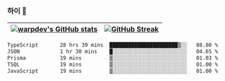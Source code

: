 
### 하이 👋
[![warpdev's GitHub stats](https://github-readme-stats.vercel.app/api?username=warpdev&show_icons=true&theme=vue-dark)](#) |[![GitHub Streak](https://github-readme-streak-stats.herokuapp.com/?user=warpdev&theme=dark)](#)
--- | --- |
<!--START_SECTION:waka-->

```txt
TypeScript       28 hrs 39 mins  ██████████████████████▒░░   88.80 %
JSON             1 hr 30 mins    █░░░░░░░░░░░░░░░░░░░░░░░░   04.65 %
Prisma           19 mins         ▒░░░░░░░░░░░░░░░░░░░░░░░░   01.03 %
TSQL             19 mins         ▒░░░░░░░░░░░░░░░░░░░░░░░░   01.00 %
JavaScript       19 mins         ▒░░░░░░░░░░░░░░░░░░░░░░░░   01.00 %
```

<!--END_SECTION:waka-->

<!--
**warpdev/warpdev** is a ✨ _special_ ✨ repository because its `README.md` (this file) appears on your GitHub profile.

Here are some ideas to get you started:

- 🔭 I’m currently working on ...
- 🌱 I’m currently learning ...
- 👯 I’m looking to collaborate on ...
- 🤔 I’m looking for help with ...
- 💬 Ask me about ...
- 📫 How to reach me: ...
- 😄 Pronouns: ...
- ⚡ Fun fact: ...
-->
